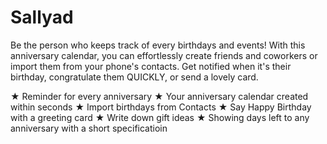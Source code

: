 # Sallyad
Be the person who keeps track of every birthdays and events! With this anniversary calendar, you can effortlessly create friends and coworkers or import them from your phone's contacts. Get notified when it's their birthday, congratulate them QUICKLY, or send a lovely card.



★ Reminder for every anniversary
★ Your anniversary calendar created within seconds
★ Import birthdays from Contacts
★ Say Happy Birthday with a greeting card
★ Write down gift ideas
★ Showing days left to any anniversary with a short specificatioin
